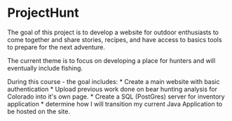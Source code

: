 # ProjectHunt

The goal of this project is to develop a website for outdoor enthusiasts to come together and share stories, recipes, and have 
access to basics tools to prepare for the next adventure. 

The current theme is to focus on developing a place for hunters and will eventually include fishing. 

During this course - the goal includes: 
    * Create a main website with basic authentication
    * Upload previous work done on bear hunting analysis for Colorado into it's own page. 
    * Create a SQL (PostGres) server for inventory application
    * determine how I will transition my current Java Application to be hosted on the site. 

    